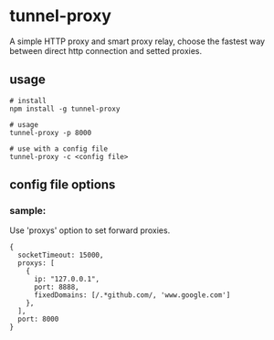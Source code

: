 # tunnel-proxy
A simple HTTP proxy and smart proxy relay, choose the fastest way between direct http connection and setted proxies.

## usage
```
# install 
npm install -g tunnel-proxy

# usage
tunnel-proxy -p 8000

# use with a config file
tunnel-proxy -c <config file>
```

## config file options

### sample:
Use 'proxys' option to set forward proxies.
```
{
  socketTimeout: 15000,
  proxys: [
    {
      ip: "127.0.0.1",
      port: 8888,
      fixedDomains: [/.*github.com/, 'www.google.com']
    },
  ],
  port: 8000
}
```